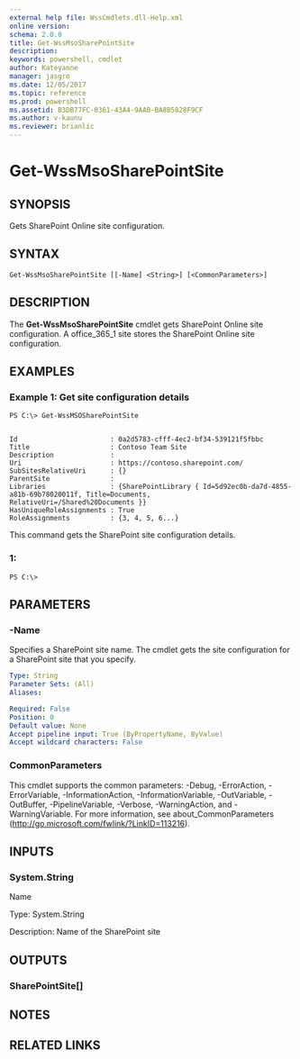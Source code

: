 ```yaml
---
external help file: WssCmdlets.dll-Help.xml
online version: 
schema: 2.0.0
title: Get-WssMsoSharePointSite
description: 
keywords: powershell, cmdlet
author: Kateyanne
manager: jasgro
ms.date: 12/05/2017
ms.topic: reference
ms.prod: powershell
ms.assetid: B3DB77FC-0361-43A4-9AAB-BA8B5828F9CF
ms.author: v-kaunu
ms.reviewer: brianlic
---
```


# Get-WssMsoSharePointSite

## SYNOPSIS
Gets SharePoint Online site configuration.

## SYNTAX

```
Get-WssMsoSharePointSite [[-Name] <String>] [<CommonParameters>]
```

## DESCRIPTION
The **Get-WssMsoSharePointSite** cmdlet gets SharePoint Online site configuration.
A office_365_1 site stores the SharePoint Online site configuration.

## EXAMPLES

### Example 1: Get site configuration details
```
PS C:\> Get-WssMSOSharePointSite


Id                       : 0a2d5783-cfff-4ec2-bf34-539121f5fbbc
Title                    : Contoso Team Site
Description              :
Uri                      : https://contoso.sharepoint.com/
SubSitesRelativeUri      : {}
ParentSite               :
Libraries                : {SharePointLibrary { Id=5d92ec0b-da7d-4855-a81b-69b78020011f, Title=Documents,
RelativeUri=/Shared%20Documents }}
HasUniqueRoleAssignments : True
RoleAssignments          : {3, 4, 5, 6...}
```

This command gets the SharePoint site configuration details.

### 1:
```
PS C:\>
```

## PARAMETERS

### -Name
Specifies a SharePoint site name.
The cmdlet gets the site configuration for a SharePoint site that you specify.

```yaml
Type: String
Parameter Sets: (All)
Aliases: 

Required: False
Position: 0
Default value: None
Accept pipeline input: True (ByPropertyName, ByValue)
Accept wildcard characters: False
```

### CommonParameters
This cmdlet supports the common parameters: -Debug, -ErrorAction, -ErrorVariable, -InformationAction, -InformationVariable, -OutVariable, -OutBuffer, -PipelineVariable, -Verbose, -WarningAction, and -WarningVariable. For more information, see about_CommonParameters (http://go.microsoft.com/fwlink/?LinkID=113216).

## INPUTS

### System.String
Name

Type: System.String

Description: Name of the SharePoint site

## OUTPUTS

### SharePointSite[]

## NOTES

## RELATED LINKS

